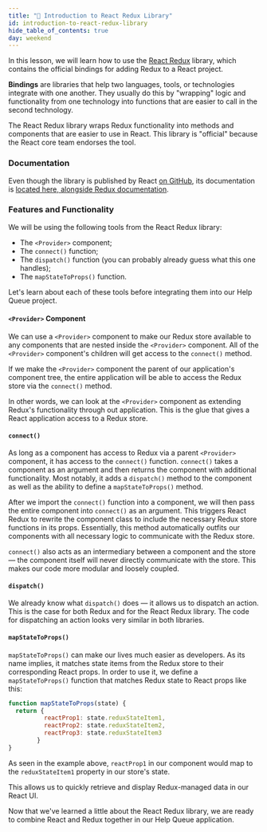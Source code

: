 ```yaml
---
title: "📓 Introduction to React Redux Library"
id: introduction-to-react-redux-library
hide_table_of_contents: true
day: weekend
---
```


In this lesson, we will learn how to use the [React Redux](https://github.com/reactjs/react-redux) library, which contains the official bindings for adding Redux to a React project.

**Bindings** are libraries that help two languages, tools, or technologies integrate with one another. They usually do this by "wrapping" logic and functionality from one technology into functions that are easier to call in the second technology.

The React Redux library wraps Redux functionality into methods and components that are easier to use in React. This library is "official" because the React core team endorses the tool.

###  Documentation

Even though the library is published by React [on GitHub](https://github.com/reactjs/react-redux), its documentation is [located here, alongside Redux documentation](https://redux.js.org/basics/usage-with-react).

### Features and Functionality

We will be using the following tools from the React Redux library:

  * The `<Provider>` component;
  * The `connect()` function;
  * The `dispatch()` function (you can probably already guess what this one handles); 
  * The `mapStateToProps()` function. 
  
Let's learn about each of these tools before integrating them into our Help Queue project.

#### `<Provider>` Component

We can use a `<Provider>` component to make our Redux store available to any components that are nested inside the `<Provider>` component. All of the `<Provider>` component's children will get access to the `connect()` method.

If we make the `<Provider>` component the parent of our application's component tree, the entire application will be able to access the Redux store via the `connect()` method.

In other words, we can look at the `<Provider>` component as extending Redux's functionality through out application. This is the glue that gives a React application access to a Redux store.

#### `connect()`

As long as a component has access to Redux via a parent `<Provider>` component, it has access to the `connect()` function. `connect()` takes a component as an argument and then returns the component with additional functionality. Most notably, it adds a `dispatch()` method to the component as well as the ability to define a `mapStateToProps()` method.

After we import the `connect()` function into a component, we will then pass the entire component into `connect()` as an argument. This triggers React Redux to rewrite the component class to include the necessary Redux store functions in its props. Essentially, this method automatically outfits our components with all necessary logic to communicate with the Redux store.

`connect()` also acts as an intermediary between a component and the store — the component itself will never directly communicate with the store. This makes our code more modular and loosely coupled.

#### `dispatch()`

We already know what `dispatch()` does — it allows us to dispatch an action. This is the case for both Redux and for the React Redux library. The code for dispatching an action looks very similar in both libraries. 

#### `mapStateToProps()`

`mapStateToProps()` can make our lives much easier as developers. As its name implies, it matches state items from the Redux store to their corresponding React props. In order to use it, we define a `mapStateToProps()` function that matches Redux state to React props like this:

```javascript
function mapStateToProps(state) {
  return {
          reactProp1: state.reduxStateItem1,
          reactProp2: state.reduxStateItem2,
          reactProp3: state.reduxStateItem3
        }
}
```

As seen in the example above, `reactProp1` in our component would map to the `reduxStateItem1` property in our store's state.

This allows us to quickly retrieve and display Redux-managed data in our React UI.

Now that we've learned a little about the React Redux library, we are ready to combine React and Redux together in our Help Queue application.
